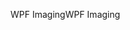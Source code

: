 <span data-ttu-id="3ed30-101">WPF Imaging</span><span class="sxs-lookup"><span data-stu-id="3ed30-101">WPF Imaging</span></span>